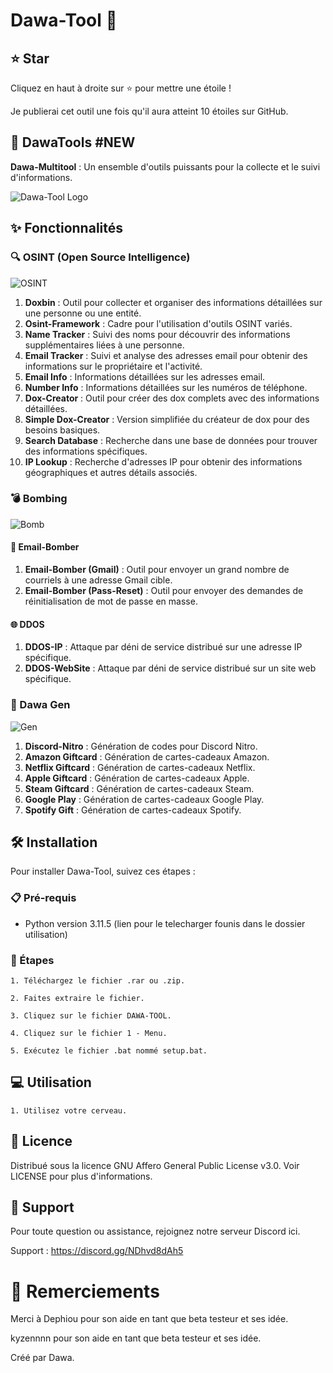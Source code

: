 # Dawa-Tool 🚀


## **⭐ Star**

Cliquez en haut à droite sur ⭐ pour mettre une étoile !

Je publierai cet outil une fois qu'il aura atteint 10 étoiles sur GitHub.

## **🌟 DawaTools #NEW**

**Dawa-Multitool** : Un ensemble d'outils puissants pour la collecte et le suivi d'informations.

![Dawa-Tool Logo](https://cdn.discordapp.com/attachments/1231056887219355688/1254124351729569953/Capture_decran_2024-06-22_192206.png?ex=667afcd1&is=6679ab51&hm=6ef5906497effe7437964f6f96440f08d86a254c4997fd9751ef7731cb013d45&)

## **✨ Fonctionnalités**

### **🔍 OSINT (Open Source Intelligence)**

![OSINT](https://cdn.discordapp.com/attachments/1231056887219355688/1243220817274339400/Capture_decran_2024-05-20_224422.png?ex=667adf1c&is=66798d9c&hm=a2b8c938e1c156d94cfb06a591be7205554e290a9679f531a95b22ed11bda0e7&)

1. **Doxbin** : Outil pour collecter et organiser des informations détaillées sur une personne ou une entité.
2. **Osint-Framework** : Cadre pour l'utilisation d'outils OSINT variés.
3. **Name Tracker** : Suivi des noms pour découvrir des informations supplémentaires liées à une personne.
4. **Email Tracker** : Suivi et analyse des adresses email pour obtenir des informations sur le propriétaire et l'activité.
5. **Email Info** : Informations détaillées sur les adresses email.
6. **Number Info** : Informations détaillées sur les numéros de téléphone.
7. **Dox-Creator** : Outil pour créer des dox complets avec des informations détaillées.
8. **Simple Dox-Creator** : Version simplifiée du créateur de dox pour des besoins basiques.
9. **Search Database** : Recherche dans une base de données pour trouver des informations spécifiques.
10. **IP Lookup** : Recherche d'adresses IP pour obtenir des informations géographiques et autres détails associés.

### **💣 Bombing**

![Bomb](https://cdn.discordapp.com/attachments/1231056887219355688/1254124445115617310/Capture_decran_2024-06-22_192216.png?ex=667afce8&is=6679ab68&hm=089957ee67bcc1eff679272d64f6b5884af80a1718e76234a2ee02916b19ad88&)

#### **📧 Email-Bomber**

1. **Email-Bomber (Gmail)** : Outil pour envoyer un grand nombre de courriels à une adresse Gmail cible.
2. **Email-Bomber (Pass-Reset)** : Outil pour envoyer des demandes de réinitialisation de mot de passe en masse.

#### **🌐 DDOS**

1. **DDOS-IP** : Attaque par déni de service distribué sur une adresse IP spécifique.
2. **DDOS-WebSite** : Attaque par déni de service distribué sur un site web spécifique.

### **🎁 Dawa Gen**

![Gen](https://cdn.discordapp.com/attachments/1231056887219355688/1254124455568085156/Capture_decran_2024-06-22_192222.png?ex=667afcea&is=6679ab6a&hm=af439b3fea434692491159296ebd423891373e78ab9e0a3ec0a6766fa14688fe&)

1. **Discord-Nitro** : Génération de codes pour Discord Nitro.
2. **Amazon Giftcard** : Génération de cartes-cadeaux Amazon.
3. **Netflix Giftcard** : Génération de cartes-cadeaux Netflix.
4. **Apple Giftcard** : Génération de cartes-cadeaux Apple.
5. **Steam Giftcard** : Génération de cartes-cadeaux Steam.
6. **Google Play** : Génération de cartes-cadeaux Google Play.
7. **Spotify Gift** : Génération de cartes-cadeaux Spotify.

## **🛠️ Installation**

Pour installer Dawa-Tool, suivez ces étapes :

### **📋 Pré-requis**

- Python version 3.11.5 (lien pour le telecharger founis dans le dossier utilisation)

### **🚀 Étapes**
```
1. Téléchargez le fichier .rar ou .zip.
```
```
2. Faites extraire le fichier.
```
```
3. Cliquez sur le fichier DAWA-TOOL.
```
```
4. Cliquez sur le fichier 1 - Menu.
```
```
5. Exécutez le fichier .bat nommé setup.bat.
```
## **💻 Utilisation**

```
1. Utilisez votre cerveau.
```

## **:scroll: Licence**

Distribué sous la licence GNU Affero General Public License v3.0. Voir LICENSE pour plus d'informations.

## **:speech_balloon: Support**

Pour toute question ou assistance, rejoignez notre serveur Discord ici.

Support : https://discord.gg/NDhvd8dAh5

# **:pray: Remerciements**

Merci à Dephiou pour son aide en tant que beta testeur et ses idée.

kyzennnn pour son aide en tant que beta testeur et ses idée.

Créé par Dawa.
